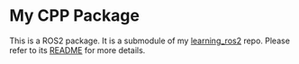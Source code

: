 # My CPP Package
This is a ROS2 package. It is a submodule of my [learning_ros2](https://github.com/saratrajput/learning_ros2) repo. Please refer to
its [README](https://github.com/saratrajput/learning_ros2#ros2-for-beginners) for more details.
